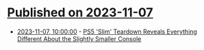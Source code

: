 # [Published on 2023-11-07](index.md)

* [2023-11-07, 10:00:00](https://hardware.slashdot.org/story/23/11/07/0021226/ps5-slim-teardown-reveals-everything-different-about-the-slightly-smaller-console?utm_source=rss1.0mainlinkanon&utm_medium=feed) - [PS5 'Slim' Teardown Reveals Everything Different About the Slightly Smaller Console](https://hardware.slashdot.org/story/23/11/07/0021226/ps5-slim-teardown-reveals-everything-different-about-the-slightly-smaller-console?utm_source=rss1.0mainlinkanon&utm_medium=feed)
